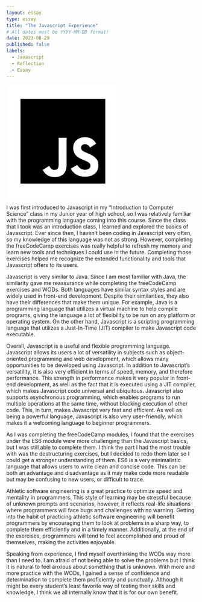 ```yaml
---
layout: essay
type: essay
title: "The Javascript Experience"
# All dates must be YYYY-MM-DD format!
date: 2023-08-29
published: false
labels:
  - Javascript
  - Reflection
  - Essay
---
```


<img width="300px" class="rounded float-start pe-4" src="../img/the-javascript-experience/javascript.png">

I was first introduced to Javascript in my “Introduction to Computer Science” class in my Junior year of high school, so I was relatively familiar with the programming language coming into this course. Since the class that I took was an introduction class, I learned and explored the basics of Javascript. Ever since then, I haven’t been coding in Javascript very often, so my knowledge of this language was not as strong. However, completing the freeCodeCamp exercises was really helpful to refresh my memory and learn new tools and techniques I could use in the future. Completing those exercises helped me recognize the extended functionality and tools that Javascript offers to its users. 

Javascript is very similar to Java. Since I am most familiar with Java, the similarity gave me reassurance while completing the freeCodeCamp exercises and WODs. Both languages have similar syntax styles and are widely used in front-end development. Despite their similarities, they also have their differences that make them unique. For example, Java is a programming language that utilizes a virtual machine to help compile programs, giving the language a lot of flexibility to be run on any platform or operating system. On the other hand, Javascript is a scripting programming language that utilizes a Just-In-Time (JIT) compiler to make Javascript code executable. 

Overall, Javascript is a useful and flexible programming language. Javascript allows its users a lot of versatility in subjects such as object-oriented programming and web development, which allows many opportunities to be developed using Javascript. In addition to Javascript’s versatility, it is also very efficient in terms of speed, memory, and therefore performance. This strength in performance makes it very popular in front-end development, as well as the fact that it is executed using a JIT compiler, which makes Javascript code universal and ubiquitous. Javascript also supports asynchronous programming, which enables programs to run multiple operations at the same time, without blocking execution of other code. This, in turn, makes Javascript very fast and efficient. As well as being a powerful language, Javascript is also very user-friendly, which makes it a welcoming language to beginner programmers. 

As I was completing the freeCodeCamp modules, I found that the exercises under the ES6 module were more challenging than the Javascript basics, but I was still able to complete them. I think the part I had the most trouble with was the destructuring exercises, but I decided to redo them later so I could get a stronger understanding of them. ES6 is a very minimalistic language that allows users to write clean and concise code. This can be both an advantage and disadvantage as it may make code more readable but may be confusing to new users, or difficult to trace. 

Athletic software engineering is a great practice to optimize speed and mentality in programmers. This style of learning may be stressful because of unknown prompts and scenarios, however, it reflects real-life situations where programmers will face bugs and challenges with no warning. Getting into the habit of practicing athletic software engineering will benefit programmers by encouraging them to look at problems in a sharp way, to complete them efficiently and in a timely manner. Additionally, at the end of the exercises, programmers will tend to feel accomplished and proud of themselves, making the activities enjoyable. 

Speaking from experience, I find myself overthinking the WODs way more than I need to. I am afraid of not being able to solve the problems but I think it is natural to feel anxious about something that is unknown. With more and more practice with the WODs, I gained a sense of confidence and determination to complete them proficiently and punctually. Although it might be every student’s least favorite way of testing their skills and knowledge, I think we all internally know that it is for our own benefit. 
